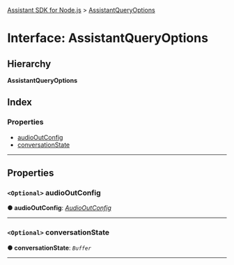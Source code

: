 [Assistant SDK for Node.js](../README.md) > [AssistantQueryOptions](../interfaces/assistantqueryoptions.md)

# Interface: AssistantQueryOptions

## Hierarchy

**AssistantQueryOptions**

## Index

### Properties

* [audioOutConfig](assistantqueryoptions.md#audiooutconfig)
* [conversationState](assistantqueryoptions.md#conversationstate)

---

## Properties

<a id="audiooutconfig"></a>

### `<Optional>` audioOutConfig

**● audioOutConfig**: *[AudioOutConfig](audiooutconfig.md)*

___
<a id="conversationstate"></a>

### `<Optional>` conversationState

**● conversationState**: *`Buffer`*

___

